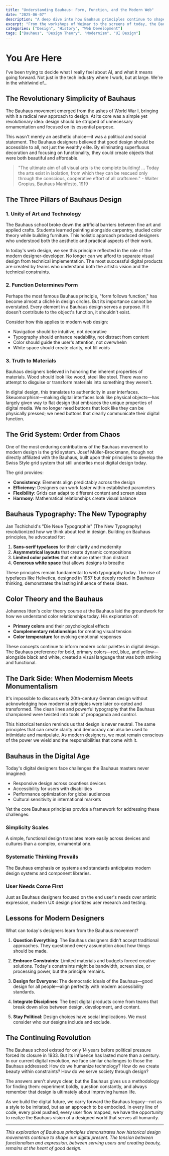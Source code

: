 ```yaml
---
title: "Understanding Bauhaus: Form, Function, and the Modern Web"
date: "2025-06-07"
description: "A deep dive into how Bauhaus principles continue to shape contemporary digital design"
excerpt: "From the workshops of Weimar to the screens of today, the Bauhaus movement's radical approach to design continues to influence how we think about digital spaces."
categories: ["Design", "History", "Web Development"]
tags: ["Bauhaus", "Design Theory", "Modernism", "UI Design"]
---
```


# You Are Here

I've been trying to decide what I really feel about AI, and what it means going forward. Not just in the tech industry where I work, but at large. We're in the whirlwind of...

## The Revolutionary Simplicity of Bauhaus

The Bauhaus movement emerged from the ashes of World War I, bringing with it a radical new approach to design. At its core was a simple yet revolutionary idea: design should be stripped of unnecessary ornamentation and focused on its essential purpose.

This wasn't merely an aesthetic choice—it was a political and social statement. The Bauhaus designers believed that good design should be accessible to all, not just the wealthy elite. By eliminating superfluous decoration and focusing on functionality, they could create objects that were both beautiful and affordable.

> "The ultimate aim of all visual arts is the complete building! ... Today the arts exist in isolation, from which they can be rescued only through the conscious, cooperative effort of all craftsmen." - Walter Gropius, Bauhaus Manifesto, 1919

## The Three Pillars of Bauhaus Design

### 1. Unity of Art and Technology

The Bauhaus school broke down the artificial barriers between fine art and applied crafts. Students learned painting alongside carpentry, studied color theory while building furniture. This holistic approach produced designers who understood both the aesthetic and practical aspects of their work.

In today's web design, we see this principle reflected in the role of the modern designer-developer. No longer can we afford to separate visual design from technical implementation. The most successful digital products are created by teams who understand both the artistic vision and the technical constraints.

### 2. Function Determines Form

Perhaps the most famous Bauhaus principle, "form follows function," has become almost a cliché in design circles. But its importance cannot be overstated. Every element in a Bauhaus design serves a purpose. If it doesn't contribute to the object's function, it shouldn't exist.

Consider how this applies to modern web design:
- Navigation should be intuitive, not decorative
- Typography should enhance readability, not distract from content
- Color should guide the user's attention, not overwhelm
- White space should create clarity, not fill voids

### 3. Truth to Materials

Bauhaus designers believed in honoring the inherent properties of materials. Wood should look like wood, steel like steel. There was no attempt to disguise or transform materials into something they weren't.

In digital design, this translates to authenticity in user interfaces. Skeuomorphism—making digital interfaces look like physical objects—has largely given way to flat design that embraces the unique properties of digital media. We no longer need buttons that look like they can be physically pressed; we need buttons that clearly communicate their digital function.

## The Grid System: Order from Chaos

One of the most enduring contributions of the Bauhaus movement to modern design is the grid system. Josef Müller-Brockmann, though not directly affiliated with the Bauhaus, built upon their principles to develop the Swiss Style grid system that still underlies most digital design today.

The grid provides:
- **Consistency**: Elements align predictably across the design
- **Efficiency**: Designers can work faster within established parameters
- **Flexibility**: Grids can adapt to different content and screen sizes
- **Harmony**: Mathematical relationships create visual balance

## Bauhaus Typography: The New Typography

Jan Tschichold's "Die Neue Typographie" (The New Typography) revolutionized how we think about text in design. Building on Bauhaus principles, he advocated for:

1. **Sans-serif typefaces** for their clarity and modernity
2. **Asymmetrical layouts** that create dynamic compositions
3. **Limited color palettes** that enhance rather than distract
4. **Generous white space** that allows designs to breathe

These principles remain fundamental to web typography today. The rise of typefaces like Helvetica, designed in 1957 but deeply rooted in Bauhaus thinking, demonstrates the lasting influence of these ideas.

## Color Theory and the Bauhaus

Johannes Itten's color theory course at the Bauhaus laid the groundwork for how we understand color relationships today. His exploration of:

- **Primary colors** and their psychological effects
- **Complementary relationships** for creating visual tension
- **Color temperature** for evoking emotional responses

These concepts continue to inform modern color palettes in digital design. The Bauhaus preference for bold, primary colors—red, blue, and yellow—alongside black and white, created a visual language that was both striking and functional.

## The Dark Side: When Modernism Meets Monumentalism

It's impossible to discuss early 20th-century German design without acknowledging how modernist principles were later co-opted and transformed. The clean lines and powerful typography that the Bauhaus championed were twisted into tools of propaganda and control.

This historical tension reminds us that design is never neutral. The same principles that can create clarity and democracy can also be used to intimidate and manipulate. As modern designers, we must remain conscious of the power we wield and the responsibilities that come with it.

## Bauhaus in the Digital Age

Today's digital designers face challenges the Bauhaus masters never imagined:
- Responsive design across countless devices
- Accessibility for users with disabilities
- Performance optimization for global audiences
- Cultural sensitivity in international markets

Yet the core Bauhaus principles provide a framework for addressing these challenges:

### Simplicity Scales
A simple, functional design translates more easily across devices and cultures than a complex, ornamental one.

### Systematic Thinking Prevails
The Bauhaus emphasis on systems and standards anticipates modern design systems and component libraries.

### User Needs Come First
Just as Bauhaus designers focused on the end user's needs over artistic expression, modern UX design prioritizes user research and testing.

## Lessons for Modern Designers

What can today's designers learn from the Bauhaus movement?

1. **Question Everything**: The Bauhaus designers didn't accept traditional approaches. They questioned every assumption about how things should be made.

2. **Embrace Constraints**: Limited materials and budgets forced creative solutions. Today's constraints might be bandwidth, screen size, or processing power, but the principle remains.

3. **Design for Everyone**: The democratic ideals of the Bauhaus—good design for all people—align perfectly with modern accessibility standards.

4. **Integrate Disciplines**: The best digital products come from teams that break down silos between design, development, and content.

5. **Stay Political**: Design choices have social implications. We must consider who our designs include and exclude.

## The Continuing Revolution

The Bauhaus school existed for only 14 years before political pressure forced its closure in 1933. But its influence has lasted more than a century. In our current digital revolution, we face similar challenges to those the Bauhaus addressed: How do we humanize technology? How do we create beauty within constraints? How do we serve society through design?

The answers aren't always clear, but the Bauhaus gives us a methodology for finding them: experiment boldly, question constantly, and always remember that design is ultimately about improving human life.

As we build the digital future, we carry forward the Bauhaus legacy—not as a style to be imitated, but as an approach to be embodied. In every line of code, every pixel pushed, every user flow mapped, we have the opportunity to realize the Bauhaus vision of a designed world that serves all humanity.

---

*This exploration of Bauhaus principles demonstrates how historical design movements continue to shape our digital present. The tension between functionalism and expression, between serving users and creating beauty, remains at the heart of good design.*